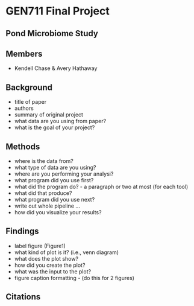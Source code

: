 # GEN711 Final Project
## Pond Microbiome Study

## Members 
- Kendell Chase & Avery Hathaway

## Background
- title of paper 
- authors 
- summary of original project 
- what data are you using from paper?
- what is the goal of your project?

## Methods
- where is the data from?
- what type of data are you using?
- where are you performing your analysi?
- what program did you use first?
- what did the program do?
        - a paragraph or two at most (for each tool)
- what did that produce?
- what program did you use next?
- write out whole pipeline ...
- how did you visualize your results?

## Findings
- label figure (Figure1)
- what kind of plot is it? (i.e., venn diagram)
- what does the plot show? 
- how did you create the plot?
- what was the input to the plot?
- figure caption formatting
       - (do this for 2 figures)

## Citations
